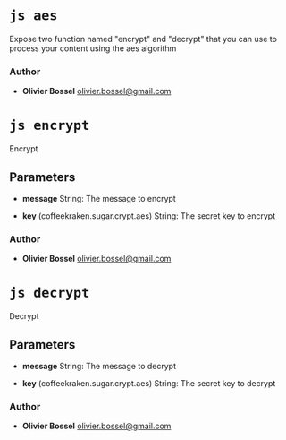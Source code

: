 

<!-- @namespace    sugar.js.crypt -->
<!-- @name    aes -->

# ```js aes ```


Expose two function named "encrypt" and "decrypt" that you can use to process your content using the aes algorithm



### Author
- **Olivier Bossel** <a href="mailto:olivier.bossel@gmail.com">olivier.bossel@gmail.com</a> 




<!-- @name    encrypt -->

# ```js encrypt ```


Encrypt

## Parameters

- **message**  String: The message to encrypt

- **key** (coffeekraken.sugar.crypt.aes) String: The secret key to encrypt




### Author
- **Olivier Bossel** <a href="mailto:olivier.bossel@gmail.com">olivier.bossel@gmail.com</a> 




<!-- @name    decrypt -->

# ```js decrypt ```


Decrypt

## Parameters

- **message**  String: The message to decrypt

- **key** (coffeekraken.sugar.crypt.aes) String: The secret key to decrypt




### Author
- **Olivier Bossel** <a href="mailto:olivier.bossel@gmail.com">olivier.bossel@gmail.com</a> 

